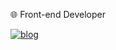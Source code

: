 🌐 Front-end Developer

[![blog](https://img.shields.io/badge/HTML5-E34F26?style=for-the-badge&logo=html5&logoColor=white)](https://www.devmedia.com.br/)


